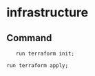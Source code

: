 # infrastructure

## Command
``` 
   run terraform init;  
   ```
   ```
   run terraform apply;  
   ```

